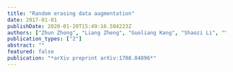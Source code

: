 ```yaml
---
title: "Random erasing data augmentation"
date: 2017-01-01
publishDate: 2020-01-20T15:49:16.504223Z
authors: ["Zhun Zhong", "Liang Zheng", "Guoliang Kang", "Shaozi Li", "Yi Yang"]
publication_types: ["2"]
abstract: ""
featured: false
publication: "*arXiv preprint arXiv:1708.04896*"
---
```


